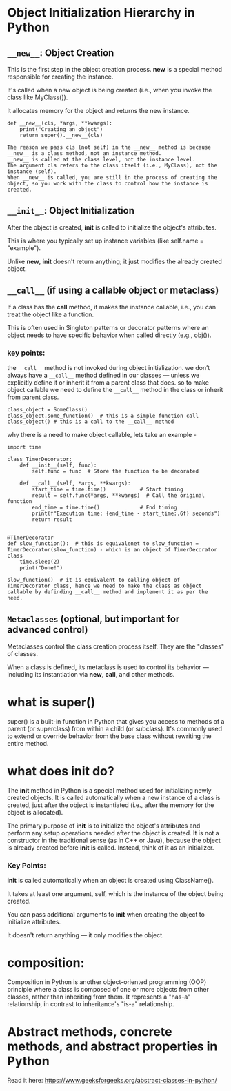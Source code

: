 # Object Initialization Hierarchy in Python
## `__new__`: Object Creation

This is the first step in the object creation process. __new__ is a special method responsible for creating the instance.

It's called when a new object is being created (i.e., when you invoke the class like MyClass()).

It allocates memory for the object and returns the new instance.

```commandline
def __new__(cls, *args, **kwargs):
    print("Creating an object")
    return super().__new__(cls)
    
The reason we pass cls (not self) in the __new__ method is because __new__ is a class method, not an instance method.
__new__ is called at the class level, not the instance level.
The argument cls refers to the class itself (i.e., MyClass), not the instance (self).
When __new__ is called, you are still in the process of creating the object, so you work with the class to control how the instance is created.
```


## `__init_`_: Object Initialization

After the object is created, __init__ is called to initialize the object's attributes.

This is where you typically set up instance variables (like self.name = "example").

Unlike __new__, __init__ doesn't return anything; it just modifies the already created object.

## `__call__` (if using a callable object or metaclass)

If a class has the __call__ method, it makes the instance callable, i.e., you can treat the object like a function.

This is often used in Singleton patterns or decorator patterns where an object needs to have specific behavior when called directly (e.g., obj()).

### key points:
the `__call__` method is not invoked during object initialization.
we don’t always have a `__call__` method defined in our classes — unless we explicitly define it or inherit it from a parent class that does.
so to make object callable we need to define the `__call__` method in the class or inherit from parent class.
```commandline
class_object = SomeClass()
class_object.some_function()  # this is a simple function call
class_object() # this is a call to the __call__ method
```

why there is a need to make object callable, lets take an example - 
```commandline
import time

class TimerDecorator:
    def __init__(self, func):
        self.func = func  # Store the function to be decorated

    def __call__(self, *args, **kwargs):
        start_time = time.time()           # Start timing
        result = self.func(*args, **kwargs)  # Call the original function
        end_time = time.time()             # End timing
        print(f"Execution time: {end_time - start_time:.6f} seconds")
        return result


@TimerDecorator
def slow_function():  # this is equivalenet to slow_function = TimerDecorator(slow_function) - which is an object of TimerDecorator class
    time.sleep(2)
    print("Done!")

slow_function()  # it is equivalent to calling object of TimerDecorator class, hence we need to make the class as object callable by definding __call__ method and implement it as per the need.

```

## `Metaclasses` (optional, but important for advanced control)

Metaclasses control the class creation process itself. They are the "classes" of classes.

When a class is defined, its metaclass is used to control its behavior — including its instantiation via __new__, __call__, and other methods.


# what is super()
super() is a built-in function in Python that gives you access to methods of a parent (or superclass) from within a child (or subclass). It's commonly used to extend or override behavior from the base class without rewriting the entire method.


# what does **__init__** do?
The __init__ method in Python is a special method used for initializing newly created objects. It is called automatically when a new instance of a class is created, just after the object is instantiated (i.e., after the memory for the object is allocated).

The primary purpose of __init__ is to initialize the object's attributes and perform any setup operations needed after the object is created. It is not a constructor in the traditional sense (as in C++ or Java), because the object is already created before __init__ is called. Instead, think of it as an initializer.

### Key Points:
__init__ is called automatically when an object is created using ClassName().

It takes at least one argument, self, which is the instance of the object being created.

You can pass additional arguments to __init__ when creating the object to initialize attributes.

It doesn't return anything — it only modifies the object.

# composition:
Composition in Python is another object-oriented programming (OOP) principle where a class is composed of one or more objects from other classes, rather than inheriting from them. It represents a "has-a" relationship, in contrast to inheritance's "is-a" relationship.



# Abstract methods, concrete methods, and abstract properties in Python
Read it here: https://www.geeksforgeeks.org/abstract-classes-in-python/